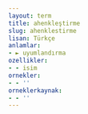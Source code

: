 ```yaml
---
layout: term
title: ahenkleştirme
slug: ahenklestirme
lisan: Türkçe
anlamlar:
- ► uyumlandırma
ozellikler:
- - isim
ornekler:
- - ''
orneklerkaynak:
- - ''
---
```

